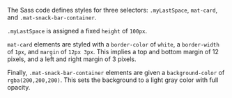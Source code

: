 The Sass code defines styles for three selectors: `.myLastSpace`, `mat-card`, and `.mat-snack-bar-container`.

`.myLastSpace` is assigned a fixed `height` of `100px`.

`mat-card` elements are styled with a `border-color` of `white`, a `border-width` of `1px`, and `margin` of `12px 3px`. This implies a top and bottom margin of 12 pixels, and a left and right margin of 3 pixels.

Finally, `.mat-snack-bar-container` elements are given a `background-color` of `rgba(200,200,200)`. This sets the background to a light gray color with full opacity.
